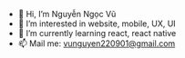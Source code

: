 - 👋 Hi, I’m Nguyễn Ngọc Vũ 
- 👀 I’m interested in website, mobile, UX, UI
- 🌱 I’m currently learning react, react native
- 📫 Mail me: vunguyen220901@gmail.com

